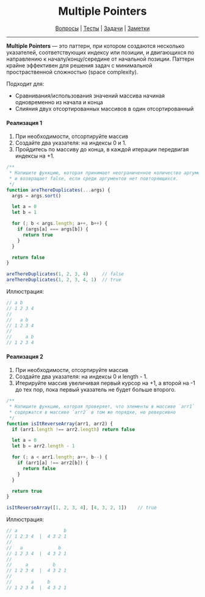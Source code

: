 <div align="center">

# Multiple Pointers

[Вопросы](https://github.com/dollaween/javascript-questions)
|
[Тесты](https://github.com/dollaween/javascript-tests)
|
[Задачи](https://github.com/dollaween/javascript-tasks)
|
[Заметки](https://github.com/dollaween/javascript-notes)

</div>

---

**Multiple Pointers** — это паттерн, при котором создаются несколько указателей, соответствующих индексу или позиции, и двигающихся по направлению к началу/концу/середине от начальной позиции. Паттерн крайне эффективен для решения задач с минимальной простраственной сложностью (space complexity).

Подходит для:
* Сравнивания/использования значений массива начиная одновременно из начала и конца
* Слияния двух отсортированных массивов в один отсортированный

#### Реализация 1
1. При необходимости, отсортируйте массив
2. Создайте два указателя: на индексы 0 и 1.
3. Пройдитесь по массиву до конца, в каждой итерации передвигая индексы на +1.

```js
/**
 * Напишите функцию, которая принимает неограниченное количество аргументов
 * и возвращает false, если среди аргументов нет повторяющихся.
 */
function areThereDuplicates(...args) {
  args = args.sort()

  let a = 0
  let b = 1

  for (; b < args.length; a++, b++) {
    if (args[a] === args[b]) {
      return true
    }
  }

  return false
}

areThereDuplicates(1, 2, 3, 4)     // false
areThereDuplicates(1, 2, 3, 4, 1)  // true
```

Иллюстрация:
```js
// a b
// 1 2 3 4
// 
//   a b
// 1 2 3 4
//
//     a b
// 1 2 3 4
```

#### Реализация 2
1. При необходимости, отсортируйте массив
2. Создайте два указателя: на индексы 0 и length - 1.
3. Итерируйте массив увеличивая первый курсор на +1, а второй на -1 до тех пор, пока первый указатель не будет больше второго.

```js
/**
 * Напишите функцию, которая проверяет, что элементы в массиве `arr1`
 * содержатся в массиве `arr2` в том же порядке, но реверсивно
 */
function isItReverseArray(arr1, arr2) {
  if (arr1.length !== arr2.length) return false

  let a = 0
  let b = arr2.length - 1

  for (; a < arr1.length; a++, b--) {
    if (arr1[a] !== arr2[b]) {
      return false
    }
  }

  return true
}

isItReverseArray([1, 2, 3, 4], [4, 3, 2, 1])    // true
```

Иллюстрация:
```js
// a                 b
// 1 2 3 4  |  4 3 2 1
//
//   a             b
// 1 2 3 4  |  4 3 2 1
//
//     a         b
// 1 2 3 4  |  4 3 2 1
//
//       a     b
// 1 2 3 4  |  4 3 2 1
```

